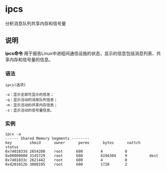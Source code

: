 ipcs
===

分析消息队列共享内存和信号量 

## 说明

**ipcs命令** 用于报告Linux中进程间通信设施的状态，显示的信息包括消息列表、共享内存和信号量的信息。

### 语法  

```
ipcs(选项)
```

  

```
-a：显示全部可显示的信息；
-q：显示活动的消息队列信息；
-m：显示活动的共享内存信息；
-s：显示活动的信号量信息。
```

### 实例  

```
ipcs -a
------ Shared Memory Segments --------
key        shmid      owner      perms      bytes      nattch     status      
0x7401833d 2654208    root      600        4          0                       
0x00000000 3145729    root      600        4194304    9          dest         
0x7401833c 2621442    root      600        4          0                       
0xd201012b 3080195    root      600        1720       2
```


